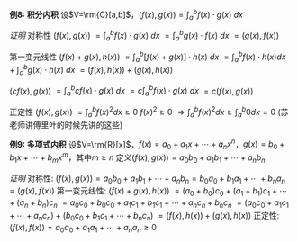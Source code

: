 **例8: 积分内积**
设$V=\rm{C}[a,b]$，$(f(x),g(x))=\int_a^bf(x)\cdot g(x)\ dx$

*证明*
对称性
$(f(x),g(x))$
$=\int_a^bf(x)\cdot g(x)\ dx$
$=\int_a^bg(x)\cdot f(x)\ dx$
$=(g(x),f(x))$

第一变元线性
$(f(x)+g(x),h(x))$
$=\int_a^b[f(x)+g(x)]\cdot h(x)\ dx$
$=\int_a^bf(x)\cdot h(x)dx+\int_a^bg(x)\cdot h(x)\ dx$
$=(f(x),h(x))+(g(x),h(x))$

$(cf(x),g(x))$
$=\int_a^bcf(x)\cdot g(x)\ dx$
$=c\int_a^bf(x)\cdot g(x)\ dx$
$=c(f(x),g(x))$

正定性
$(f(x),g(x))$
$=\int_a^bf(x)^2dx\geq0$
$f(x)^2\geq0$
$\Rightarrow\int_a^bf(x)^2dx\geq\int_a^b0dx=0$
(苏老师讲傅里叶的时候先讲的这些)

**例9: 多项式内积**
设$V=\rm{R}[x]$，$f(x)=a_0+a_1x+\cdots+a_nx^n$，$g(x)=b_0+b_1x+\cdots+b_mx^m$，其中$m\geq n$
定义$(f(x),g(x))=a_0b_0+a_1b_1+\cdots+a_nb_n$

*证明*
对称性: $(f(x),g(x))=a_0b_0+a_1b_1+\cdots+a_nb_n=b_0a_0+b_1a_1+\cdots+b_na_n=(g(x),f(x))$
第一变元线性: 
$(f(x)+g(x),h(x))$
$=(a_0+b_0)c_0+(a_1+b_1)c_1+\cdots+(a_n+b_n)c_n$
$=a_0c_0+b_0c_0+a_1c_1+b_1c_1+\cdots+a_nc_n+b_nc_n$
$=(a_0c_0+a_1c_1+\cdots+a_nc_n)+(b_0c_0+b_1c_1+\cdots+b_nc_n)$
$=(f(x),h(x))+(g(x),h(x))$
正定性:
$(f(x),f(x))=a_0a_0+a_1a_1+\cdots+a_na_n\geq0$
